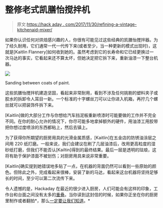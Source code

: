 # 整修老式凯膳怡搅拌机

> 原文:[https://hack aday . com/2017/11/30/refining-a-vintage-kitchenaid-mixer/](https://hackaday.com/2017/11/30/refinishing-a-vintage-kitchenaid-mixer/)

如果你认识任何对烘焙感兴趣的人，你很有可能见过这些经典的凯膳怡搅拌器。为了经久耐用，它们通常一代一代传下来(或者至少，当一种更新的模式出现时)，这就是[Kaitlin Flannery]如何收到她的。虽然考虑到它的长寿命和它已经更换过一次马达的事实，它看起来还不算太坏，但她决定把它拆下来，重新油漆一下整台机器。

[![](../Images/41f50935d16900ded84f98d57d1f90cf.png)](https://hackaday.com/wp-content/uploads/2017/11/mixer_detail.jpg)

Sanding between coats of paint.

这些凯膳怡搅拌机建造坚固，看起来非常耐用，看到不涉及任何挑剔的塑料夹子或胶水的拆卸令人耳目一新。一个标准的十字螺丝刀可以让你进入机箱，再拧几个螺丝就可以把装饰件拆下来。

[Kaitlin]做的大部分工作与你想给汽车挡泥板重新喷漆时可能要做的工作并不完全不同。在你的耐心允许的情况下，你尽可能多地拿掉额外的硬件，用油漆工用胶带把你想过度喷涂的东西都粘上，然后去镇上。

为了获得你所期望的厨房用具的光滑金属质感，[Kaitlin]在五金店的防锈油涂层之间用 220 纸打磨。一般来说，我们会建议在刷了几层油漆后，改用更高粒度的湿砂纸打磨，但我们不能否认[Kailtin]得到的最终结果。最后一层是透明的珐琅，这将有助于保护漆面不被划伤；对厨房用具来说非常重要。

[Kaitlin]确实提到她错误地多贴了一点，在机器的背面仍然可以看到一些原始的颜色。但除此之外，完成看起来很棒，安装了新的马达，看起来这台机器将坚持足够长的时间，至少可以第二次流传下来。

令人遗憾的是，Hackaday 在最近的很少进入厨房，人们可能会有这样的印象，工作台和台面之间没有太多的[重叠](https://hackaday.com/2011/11/22/kitchen-hacks-sous-vide-builds-dont-need-to-cost-an-arm-and-a-leg/)。当你读到这封信的时候，如果你正坐在你的厨房里制作或者翻拍*，那么[一定要让我们知道](https://hackaday.com/submit-a-tip/)。*